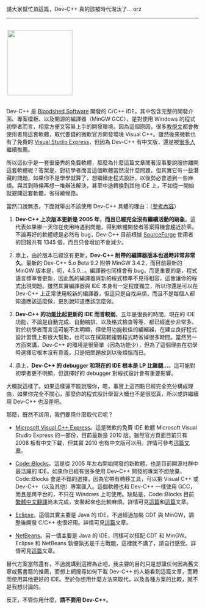 請大家幫忙頂這篇，Dev-C++ 真的該被時代淘汰了… orz

-------

[<img class="alignright" style="margin:17px 3px;" title="No Dev-C++" src="http://lh6.ggpht.com/_U8003MaCwnM/TJXxBxCRtUI/AAAAAAAABp0/Z077jF9HfHo/s800/no-dev-cpp.png" alt="" width="170" height="170" />](http://picasaweb.google.com/lh/photo/ZMMJTOp5DxXVhWQuGtimx0LNNXm9fiZNGPgajya8deI?feat=embedwebsite)

Dev-C++ 是 [Bloodshed Software](http://www.bloodshed.net/devcpp.html) 開發的 C/C++ IDE，其中包含完整的開發介面、專案模板、以及開源的編譯器（MinGW GCC），是對使用 Windows 的程式初學者而言，相當方便又容易上手的開發環境。因為這個原因，很多[教學文](http://azo-freeware.blogspot.com/2006/03/dev-c-50-beta-92-4992.html)都會教使用者用這套軟體，取代要錢的微軟官方開發環境 Visual C++。雖然後來微軟也有了免費的 [Visual Studio Express](http://msdn.microsoft.com/zh-tw/express/default.aspx)，但因為 Dev-C++ 有中文版，還是被[很多人](http://sofree.cc/dev-c/)繼續推薦。

所以這似乎是一套很優秀的免費軟體，那麼為什麼這篇文章閒著沒事要說服你離開這套軟體呢？答案是，對初學者而言這個軟體當然沒什麼問題，但其實它有一些潛藏的問題，如果你不是學學就算了，想繼續走程式設計，以後勢必會遇到一些麻煩。與其到時候再想一堆辦法解決，甚至中途轉換到其他 IDE 上，不如從一開始就避開這套軟體，省得繞彎路。

當然口說無憑，下面就舉出不該使用 Dev-C++ 具體的理由：（[參考內容](http://www.jasonbadams.net/20081218/why-you-shouldnt-use-dev-c/)）

1. **Dev-C++ 上次版本更新是 2005 年，而且已經完全沒有繼續活動的跡象**。這代表如果哪一天你在使用時遇到問題，得到軟體開發者答案得機會趨近於零。不論再好的軟體總是必然有 bug，Dev-C++ 目前根據 [SourceForge](http://sourceforge.net/tracker/?group_id=10639&amp;atid=110639) 使用者的回報共有 1345 個，而且只會增加不會減少。

2. 承上，由於版本已經沒有更新，**Dev-C++ 附帶的編譯器版本也過時非常非常久**。最新的 Dev-C++ 5.o Beta 9.2 附帶 MinGW 3.4.2，而目前最新的 MinGW 版本是，呃，4.5.0…。編譯器也同樣會有 bug，而更重要的是，程式語言標準會更新，因此舊的編譯器與新的程式標準不見得相容，這會讓你的程式出現問題。雖然其實編譯器與 IDE 本身有一定程度獨立，所以你還是可以在 Dev-C++ 上正常使用較新的編譯器，但這只是自找麻煩，而且不是每個人都知道應該這麼做，更別說知道應該怎麼做。

3. **Dev-C++ 的功能比起更新的 IDE 而言較弱**。五年是很長的時間，現在的 IDE 功能，不論是自動完成、自動縮排、以及格式檢查等等，都已經進步非常多。對於初學者而言這可能不太明顯，但使用功能較佳的編輯器，在建立良好程式設計習慣上有很大幫助，也可以在撰寫較複雜程式時省掉很多時間。當然另一方面來講，Dev-C++ 的環境是很簡單（因為功能少），但為了這個理由在初學時選擇它根本沒有意義，只是把問題放到以後煩惱而已。

4. 承上，**Dev-C++ 的 debugger 和現在的 IDE 根本是 LP 比雞腿…**。這可能對初學者更不明顯，但選擇好的 debugger 對程式設計會有重要影響。

大概就這樣了。如果這樣還不能說服你，嗯，事實上這四點已經完全充分構成理由，如果你完全不關心，那麼你的程式設計學習大概也不是很認真，所以或許繼續用 Dev-C++ 也沒差吧。

那麼，既然不該用，我們要用什麼取代它呢？

* [Microsoft Visual C++ Express](http://www.microsoft.com/express/Downloads/#2010-Visual-CPP)。這是微軟的免費 IDE 軟體 Microsoft Visual Studio Express 的一部份，目前最新是 2010 版。雖然官方頁面目前只有 2008 板有中文下載，但其實 2010 也有中文版可以用。詳情可參考[這篇文章](http://www.freegroup.org/2010/06/visual-studio-2010-express/)。

* [Code::Blocks](http://www.codeblocks.org/downloads)。這是從 2005 年左右開始開發的新軟體，也是目前開源社群中最活躍的 IDE。如果你已經有很多使用 Dev-C++ 開發的專案不想放棄，Code::Blocks 會是不錯的選擇，因為它帶有轉移工具，可以把 Visual C++ 或 Dev-C++（以及其他）專案匯入。這個軟體也和 Dev-C++ 一樣使用 GCC，而且是跨平台的，不只在 Windows 上可使用。缺點是，Code::Blocks 目前[繁體中文翻譯](https://translations.launchpad.net/codeblocks/trunk/+pots/codeblocks/zh_TW/+translate?start=0&amp;batch=10&amp;show=untranslated&amp;field.alternative_language=&amp;field.alternative_language-empty-marker=1&amp;old_show=untranslated)尚未完成，安裝起來也比較麻煩。詳情可見[這篇](http://lagunawang.pixnet.net/blog/post/9114139)和[這篇](http://www.ubuntu-tw.org/modules/newbb/viewtopic.php?post_id=137838)文章。

* [Eclipse](http://www.eclipse.org/home/categories/index.php?category=ide)。這個其實主要是 Java 的 IDE，不過經過加裝 CDT 與 MinGW，調整後開發 C/C++ 也很好用。詳情可見[這篇](http://nknush.kh.edu.tw/~johnsirhp/Eclipse%2BCDT%2BMinGW.htm)文章。

* [NetBeans](http://netbeans.org/downloads/)。另一個主要是 Java 的 IDE，同樣可以搭配 CDT 和 MinGW。Eclipse 和 NetBeans 孰優孰劣是千古戰題，這裡就不講了，請自行感受。詳情可見[這篇](http://hi.baidu.com/cyberniuniu/blog/item/2cc953ec39ff292d63d09f6a.html)文章。

替代方案當然還有，不過就講到這裡為止吧，我主要的目的只是想讓任何因為舊文章或舊書籍的推薦，而想上網搜尋如何下載 Dev-C++ 的人能看到這篇文章，而轉而使用其他更好的 IDE。至於你想用什麼方法來取代，以及各種方案的比較，就不是我想討論的。

反正，不管你用什麼，**請不要用 Dev-C++**。